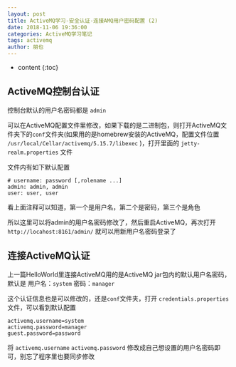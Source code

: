 ```yaml
---
layout: post
title: ActiveMQ学习-安全认证-连接AMQ用户密码配置 (2)
date: 2018-11-06 19:36:00
categories: ActiveMQ学习笔记
tags: activemq
author: 朋也
---
```


* content
{:toc}

## ActiveMQ控制台认证

控制台默认的用户名密码都是 `admin`

可以在ActiveMQ配置文件里修改，如果下载的是二进制包，则打开ActiveMQ文件夹下的`conf`文件夹(如果用的是homebrew安装的ActiveMQ，配置文件位置 `/usr/local/Cellar/activemq/5.15.7/libexec` )，打开里面的 `jetty-realm.properties` 文件

文件内有如下默认配置

```
# username: password [,rolename ...]
admin: admin, admin
user: user, user
```





看上面注释可以知道，第一个是用户名，第二个是密码，第三个是角色

所以这里可以将admin的用户名密码修改了，然后重启ActiveMQ，再次打开 `http://locahost:8161/admin/` 就可以用新用户名密码登录了

## 连接ActiveMQ认证

上一篇HelloWorld里连接ActiveMQ用的是ActiveMQ jar包内的默认用户名密码，默认是 用户名：`system` 密码：`manager`

这个认证信息也是可以修改的，还是`conf`文件夹，打开 `credentials.properties` 文件，可以看到默认配置

```
activemq.username=system
activemq.password=manager
guest.password=password
```

将 `activemq.username` `activemq.password` 修改成自己想设置的用户名密码即可，别忘了程序里也要同步修改
